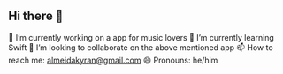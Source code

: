 ## Hi there 👋
🔭 I’m currently working on a app for music lovers
🌱 I’m currently learning Swift
👯 I’m looking to collaborate on the above mentioned app
📫 How to reach me: almeidakyran@gmail.com
😄 Pronouns: he/him
